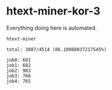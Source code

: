 # htext-miner-kor-3

Everything doing here is automated.

```
htext-miner

total: 3887/4514 (86.10988037217545%)

job0: 691
job1: 682
job2: 983
job3: 766
job4: 765
```